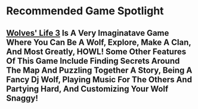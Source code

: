 # Recommended Game Spotlight

## [Wolves' Life 3](https://www.roblox.com/games/1204965839/Wolves-Life-3) Is A Very Imaginatave Game Where You Can Be A Wolf, Explore, Make A Clan, And Most Greatly, HOWL! Some Other Features Of This Game Include Finding Secrets Around The Map And Puzzling Together A Story, Being A Fancy Dj Wolf, Playing Music For The Others And Partying Hard, And Customizing Your Wolf Snaggy!

